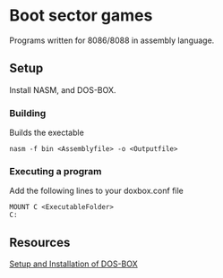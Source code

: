 # Boot sector games

Programs written for 8086/8088 in assembly language.

## Setup

Install NASM, and DOS-BOX.

### Building

Builds the exectable

```
nasm -f bin <Assemblyfile> -o <Outputfile>
```

### Executing a program

Add the following lines to your doxbox.conf file

```
MOUNT C <ExecutableFolder>
C:
```

## Resources

[Setup and Installation of DOS-BOX](https://www.dosbox.com/wiki/Basic_Setup_and_Installation_of_DosBox)
